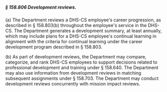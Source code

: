 ##### § 158.806 Development reviews. #####

(a) The Department reviews a DHS-CS employee's career progression, as described in § 158.803(b) throughout the employee's service in the DHS-CS. The Department generates a development summary, at least annually, which may include plans for a DHS-CS employee's continual learning in alignment with the criteria for continual learning under the career development program described in § 158.803.

(b) As part of development reviews, the Department may compare, categorize, and rank DHS-CS employees to support decisions related to professional development and training under § 158.640. The Department may also use information from development reviews in matching subsequent assignments under § 158.703. The Department may conduct development reviews concurrently with mission impact reviews.